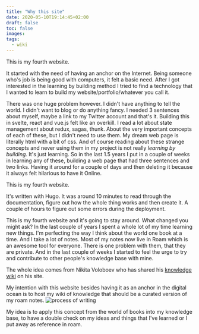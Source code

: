 ```yaml
---
title: "Why this site"
date: 2020-05-10T19:14:45+02:00
draft: false
toc: false
images:
tags:
  - wiki
---
```


This is my fourth website.

It started with the need of having an anchor on the Internet. Being someone who's job is being good with computers, it felt a basic need. After I got interested in the learning by building method I tried to find a technology that I wanted to learn to build my website/portfolio/whatever you call it.

There was one huge problem however. I didn't have anything to tell the world. I didn't want to blog or do anything fancy. I needed 3 sentences about myself, maybe a link to my Twitter account and that's it. Building this in svelte, react and vue.js felt like an overkill. I read a lot about state management about redux, sagas, thunk. About the very important concepts of each of these, but I didn't need to use them. My dream web page is literally html with a bit of css. And of course reading about these strange concepts and never using them in my project is not really *learning by building*. It's just learning. So in the last 1.5 years I put in a couple of weeks in learning any of these, building a web page that had three sentences and two links. Having it around for a couple of days and then deleting it because it always felt hilarious to have it Online.

This is my fourth website.

It's written with Hugo. It was around 10 minutes to read through the documentation, figure out how the whole thing works and then create it. A couple of hours to figure out some errors during the deployment.

This is my fourth website and it's going to stay around. What changed you might ask? In the last couple of years I spent a whole lot of my time learning new things. I'm perfecting the way I think about the world one book at a time. And I take a lot of notes.  Most of my notes now live in Roam which is an awesome tool for everyone. There is one problem with them, that they are private. And in the last couple of weeks I started to feel the urge to try and contribute to other people's knowledge base with mine.

The whole idea comes from Nikita Voloboev who has shared his [knowledge wiki](https://wiki.nikitavoloboev.xyz/) on his site.

My intention with this website besides having it as an anchor in the digital ocean is to host my wiki of knowledge that should be a curated version of my roam notes. ![process of writing](https://imgur.com/Oz5kUH6l.png)

My idea is to apply this concept from the world of books into my knowledge base, to have a double check on my ideas and things that I've learned or I put away as reference in roam.

